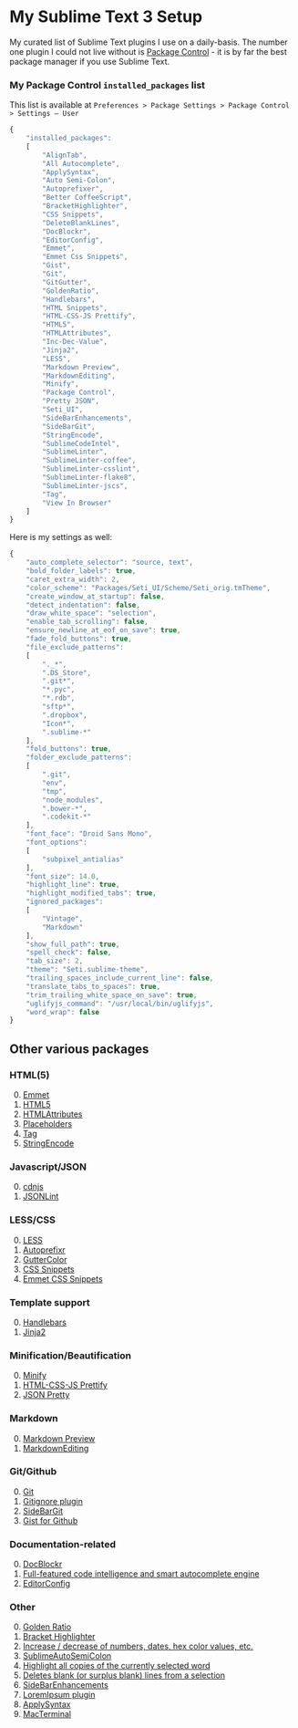 My Sublime Text 3 Setup
==========

My curated list of Sublime Text plugins I use on a daily-basis. The number one plugin I could not live without is [Package Control](https://github.com/wbond/sublime_package_control) - it is by far the best package manager if you use Sublime Text.

### My Package Control `installed_packages` list

This list is available at `Preferences > Package Settings > Package Control > Settings – User`

```js
{
	"installed_packages":
	[
		"AlignTab",
		"All Autocomplete",
		"ApplySyntax",
		"Auto Semi-Colon",
		"Autoprefixer",
		"Better CoffeeScript",
		"BracketHighlighter",
		"CSS Snippets",
		"DeleteBlankLines",
		"DocBlockr",
		"EditorConfig",
		"Emmet",
		"Emmet Css Snippets",
		"Gist",
		"Git",
		"GitGutter",
		"GoldenRatio",
		"Handlebars",
		"HTML Snippets",
		"HTML-CSS-JS Prettify",
		"HTML5",
		"HTMLAttributes",
		"Inc-Dec-Value",
		"Jinja2",
		"LESS",
		"Markdown Preview",
		"MarkdownEditing",
		"Minify",
		"Package Control",
		"Pretty JSON",
		"Seti_UI",
		"SideBarEnhancements",
		"SideBarGit",
		"StringEncode",
		"SublimeCodeIntel",
		"SublimeLinter",
		"SublimeLinter-coffee",
		"SublimeLinter-csslint",
		"SublimeLinter-flake8",
		"SublimeLinter-jscs",
		"Tag",
		"View In Browser"
	]
}
```

Here is my settings as well:

```js
{
	"auto_complete_selector": "source, text",
	"bold_folder_labels": true,
	"caret_extra_width": 2,
	"color_scheme": "Packages/Seti_UI/Scheme/Seti_orig.tmTheme",
	"create_window_at_startup": false,
	"detect_indentation": false,
	"draw_white_space": "selection",
	"enable_tab_scrolling": false,
	"ensure_newline_at_eof_on_save": true,
	"fade_fold_buttons": true,
	"file_exclude_patterns":
	[
		"._*",
		".DS_Store",
		".git*",
		"*.pyc",
		"*.rdb",
		"sftp*",
		".dropbox",
		"Icon*",
		".sublime-*"
	],
	"fold_buttons": true,
	"folder_exclude_patterns":
	[
		".git",
		"env",
		"tmp",
		"node_modules",
		".bower-*",
		".codekit-*"
	],
	"font_face": "Droid Sans Mono",
	"font_options":
	[
		"subpixel_antialias"
	],
	"font_size": 14.0,
	"highlight_line": true,
	"highlight_modified_tabs": true,
	"ignored_packages":
	[
		"Vintage",
		"Markdown"
	],
	"show_full_path": true,
	"spell_check": false,
	"tab_size": 2,
	"theme": "Seti.sublime-theme",
	"trailing_spaces_include_current_line": false,
	"translate_tabs_to_spaces": true,
	"trim_trailing_white_space_on_save": true,
	"uglifyjs_command": "/usr/local/bin/uglifyjs",
	"word_wrap": false
}
```


## Other various packages

### HTML(5)

0. [Emmet](https://sublime.wbond.net/packages/Emmet)
1. [HTML5](https://sublime.wbond.net/packages/HTML5)
2. [HTMLAttributes](https://sublime.wbond.net/packages/HTMLAttributes)
3. [Placeholders](https://sublime.wbond.net/packages/Placeholders)
4. [Tag](https://sublime.wbond.net/packages/Tag)
5. [StringEncode](https://sublime.wbond.net/packages/StringEncode)


### Javascript/JSON

0. [cdnjs](https://sublime.wbond.net/packages/cdnjs)
1. [JSONLint](https://sublime.wbond.net/packages/JSONLint)


### LESS/CSS

0. [LESS](https://sublime.wbond.net/packages/LESS)
2. [Autoprefixr](https://sublime.wbond.net/packages/Autoprefixer)
3. [GutterColor](https://sublime.wbond.net/packages/Gutter%20Color)
4. [CSS Snippets](https://sublime.wbond.net/packages/CSS%20Snippets)
5. [Emmet CSS Snippets](https://sublime.wbond.net/packages/Emmet%20Css%20Snippets)


### Template support

0. [Handlebars](https://sublime.wbond.net/packages/Handlebars)
1. [Jinja2](https://sublime.wbond.net/packages/Jinja2)


### Minification/Beautification

0. [Minify](https://sublime.wbond.net/packages/Minify)
1. [HTML-CSS-JS Prettify](https://sublime.wbond.net/packages/HTML-CSS-JS%20Prettify)
2. [JSON Pretty](https://sublime.wbond.net/packages/Pretty%20JSON)


### Markdown

0. [Markdown Preview](https://sublime.wbond.net/packages/Markdown%20Preview)
1. [MarkdownEditing](https://sublime.wbond.net/packages/MarkdownEditing)


### Git/Github

0. [Git](https://sublime.wbond.net/packages/Git)
1. [Gitignore plugin](https://sublime.wbond.net/packages/Gitignore)
2. [SideBarGit](https://sublime.wbond.net/packages/SideBarGit)
3. [Gist for Github](https://sublime.wbond.net/packages/Gist)


### Documentation-related
0. [DocBlockr](https://sublime.wbond.net/packages/DocBlockr)
1. [Full-featured code intelligence and smart autocomplete engine](https://sublime.wbond.net/packages/SublimeCodeIntel)
2. [EditorConfig](https://sublime.wbond.net/packages/EditorConfig)


### Other

0. [Golden Ratio](https://sublime.wbond.net/packages/GoldenRatio)
1. [Bracket Highlighter](https://sublime.wbond.net/packages/BracketHighlighter)
2. [Increase / decrease of numbers, dates, hex color values, etc.](https://sublime.wbond.net/packages/Inc-Dec-Value)
4. [SublimeAutoSemiColon](https://sublime.wbond.net/packages/Auto%20Semi-Colon)
5. [Highlight all copies of the currently selected word](https://sublime.wbond.net/packages/WordHighlight)
6. [Deletes blank (or surplus blank) lines from a selection](https://sublime.wbond.net/packages/DeleteBlankLines)
7. [SideBarEnhancements](https://sublime.wbond.net/packages/SideBarEnhancements)
8. [LoremIpsum plugin](https://sublime.wbond.net/packages/LoremIpsum)
9. [ApplySyntax](https://sublime.wbond.net/packages/ApplySyntax)
10. [MacTerminal](https://sublime.wbond.net/packages/MacTerminal)
